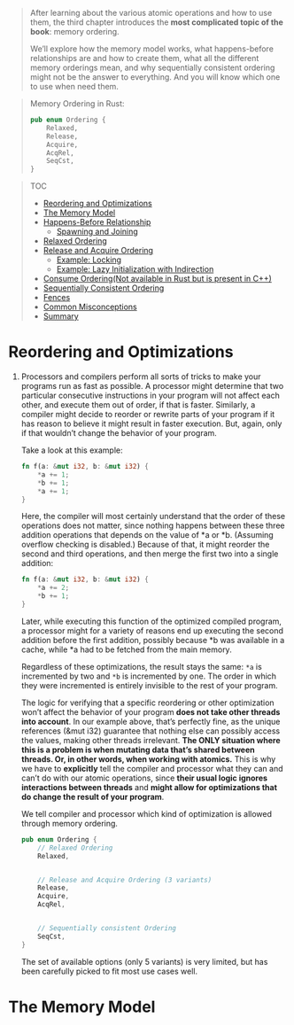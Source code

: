 > After learning about the various atomic operations and how to use them, the 
> third chapter introduces the **most complicated topic of the book**: memory 
> ordering.
> 
> We’ll explore how the memory model works, what happens-before relationships 
> are and how to create them, what all the different memory orderings mean, 
> and why sequentially consistent ordering might not be the answer to everything.
> And you will know which one to use when need them.

> Memory Ordering in Rust:
>
> ```rust
> pub enum Ordering {
>     Relaxed,
>     Release,
>     Acquire,
>     AcqRel,
>     SeqCst,
> }
> ```

> TOC
>
> * [Reordering and Optimizations](#reordering-and-optimizations)
> * [The Memory Model](#the-memory-model)
> * [Happens-Before Relationship](#happens-before-relationship)
>   * [Spawning and Joining](#spawning-and-joining)
> * [Relaxed Ordering](#relaxed-ordering)
> * [Release and Acquire Ordering](#release-and-acquire-ordering)
>   * [Example: Locking](#example-locking)
>   * [Example: Lazy Initialization with Indirection](#example-lazy-initialization-with-indirection)
> * [Consume Ordering(Not available in Rust but is present in C++)](#consume-ordering)
> * [Sequentially Consistent Ordering](#sequentially-consistent-ordering)
> * [Fences](#fences)
> * [Common Misconceptions](#common-misconceptions)
> * [Summary](#summary)

# Reordering and Optimizations

1. Processors and compilers perform all sorts of tricks to make your programs 
   run as fast as possible. A processor might determine that two particular 
   consecutive instructions in your program will not affect each other, and 
   execute them out of order, if that is faster. Similarly, a compiler might 
   decide to reorder or rewrite parts of your program if it has reason to 
   believe it might result in faster execution. But, again, only if that wouldn’t
   change the behavior of your program.

   Take a look at this example:

   ```rust
   fn f(a: &mut i32, b: &mut i32) {
       *a += 1;
       *b += 1;
       *a += 1;
   }
   ```

   Here, the compiler will most certainly understand that the order of these 
   operations does not matter, since nothing happens between these three 
   addition operations that depends on the value of *a or *b. (Assuming overflow
   checking is disabled.) Because of that, it might reorder the second and 
   third operations, and then merge the first two into a single addition:

   ```rust
   fn f(a: &mut i32, b: &mut i32) {
       *a += 2;
       *b += 1;
   }
   ```

   Later, while executing this function of the optimized compiled program, 
   a processor might for a variety of reasons end up executing the second 
   addition before the first addition, possibly because *b was available 
   in a cache, while *a had to be fetched from the main memory.

   Regardless of these optimizations, the result stays the same: `*a` is 
   incremented by two and `*b` is incremented by one. The order in which 
   they were incremented is entirely invisible to the rest of your program.

   The logic for verifying that a specific reordering or other optimization 
   won’t affect the behavior of your program **does not take other threads 
   into account**. In our example above, that’s perfectly fine, as the 
   unique references (&mut i32) guarantee that nothing else can possibly 
   access the values, making other threads irrelevant. **The ONLY situation 
   where this is a problem is when mutating data that’s shared between threads.
   Or, in other words, when working with atomics.** This is why we have to 
   **explicitly** tell the compiler and processor what they can and can’t 
   do with our atomic operations, since **their usual logic ignores interactions 
   between threads** and **might allow for optimizations that do change the result 
   of your program**.

   We tell compiler and processor which kind of optimization is allowed through
   memory ordering.

   ```rust
   pub enum Ordering {
       // Relaxed Ordering
       Relaxed,


       // Release and Acquire Ordering (3 variants)
       Release,
       Acquire,
       AcqRel,


       // Sequentially consistent Ordering
       SeqCst,
   }
   ```
   The set of available options (only 5 variants) is very limited, but has been 
   carefully picked to fit most use cases well. 

# The Memory Model
 
